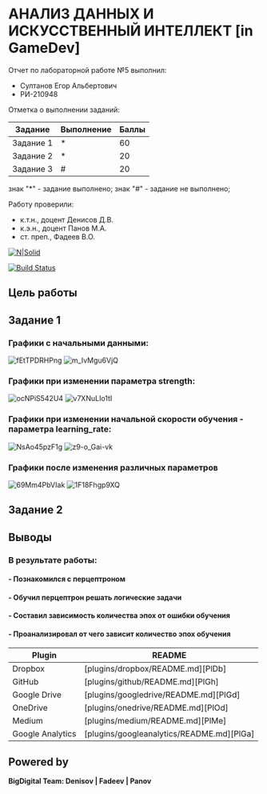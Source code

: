 # АНАЛИЗ ДАННЫХ И ИСКУССТВЕННЫЙ ИНТЕЛЛЕКТ [in GameDev]
Отчет по лабораторной работе №5 выполнил:
- Султанов Егор Альбертович
- РИ-210948

Отметка о выполнении заданий:

| Задание | Выполнение | Баллы |
| ------ | ------ | ------ |
| Задание 1 | * | 60 |
| Задание 2 | * | 20 |
| Задание 3 | # | 20 |

знак "*" - задание выполнено; знак "#" - задание не выполнено;

Работу проверили:
- к.т.н., доцент Денисов Д.В.
- к.э.н., доцент Панов М.А.
- ст. преп., Фадеев В.О.

[![N|Solid](https://cldup.com/dTxpPi9lDf.thumb.png)](https://nodesource.com/products/nsolid)

[![Build Status](https://travis-ci.org/joemccann/dillinger.svg?branch=master)](https://travis-ci.org/joemccann/dillinger)


## Цель работы


## Задание 1
### Графики с начальными данными:
![fEtTPDRHPng](https://user-images.githubusercontent.com/91984484/204485460-65461c60-22f9-4da3-bf3d-5ed27fde776c.jpg)
![m_IvMgu6VjQ](https://user-images.githubusercontent.com/91984484/204485526-9f42f6f2-9464-4a06-8580-00e1efe22f0c.jpg)
### Графики при изменении параметра strength:
![ocNPiS542U4](https://user-images.githubusercontent.com/91984484/204485797-145d14fc-eeac-406d-b391-58fcf49b3e81.jpg)
![v7XNuLIo1tI](https://user-images.githubusercontent.com/91984484/204485855-ce69e974-51c4-4ddc-8785-a99b04be20a4.jpg)
### Графики при изменении начальной скорости обучения - параметра learning_rate:
![NsAo45pzF1g](https://user-images.githubusercontent.com/91984484/204486045-939b4de9-2318-4017-9bfa-068cafea0999.jpg)
![z9-o_Gai-vk](https://user-images.githubusercontent.com/91984484/204486116-c00521d4-0e99-44e7-bbd8-c5096d478f06.jpg)
### Графики после изменения различных параметров
![69Mm4PbVIak](https://user-images.githubusercontent.com/91984484/204486269-747b7f33-e4c7-4e7d-b7bb-3100f7070265.jpg)
![1F18Fhgp9XQ](https://user-images.githubusercontent.com/91984484/204486302-751e41e1-0437-4c69-8614-5d320b36d2c4.jpg)

## Задание 2




## Выводы
### В результате работы:
#### - Познакомился с перцептроном
#### - Обучил перцептрон решать логические задачи
#### - Составил зависимость количества эпох от ошибки обучения
#### - Проанализировал от чего зависит количество эпох обучения



| Plugin | README |
| ------ | ------ |
| Dropbox | [plugins/dropbox/README.md][PlDb] |
| GitHub | [plugins/github/README.md][PlGh] |
| Google Drive | [plugins/googledrive/README.md][PlGd] |
| OneDrive | [plugins/onedrive/README.md][PlOd] |
| Medium | [plugins/medium/README.md][PlMe] |
| Google Analytics | [plugins/googleanalytics/README.md][PlGa] |

## Powered by

**BigDigital Team: Denisov | Fadeev | Panov**
